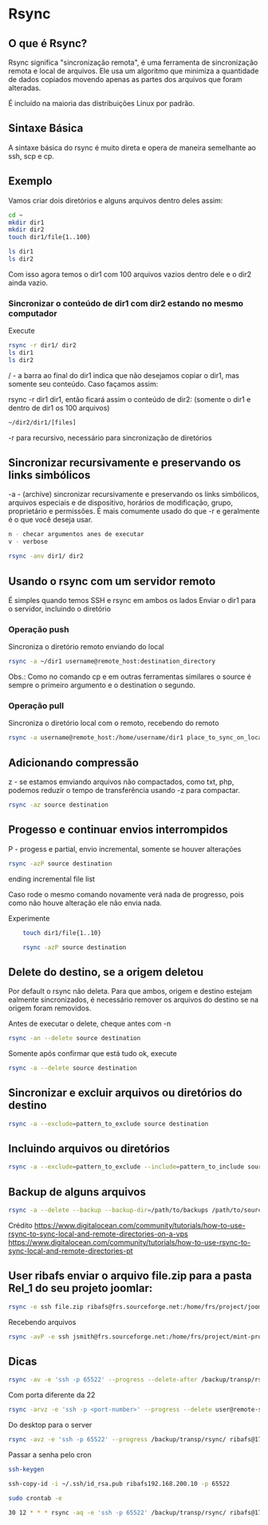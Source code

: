 # Rsync

## O que é Rsync?

Rsync significa "sincronização remota", é uma ferramenta de sincronização remota e local de arquivos. Ele usa um algoritmo que minimiza a quantidade de dados copiados movendo apenas as partes dos arquivos que foram alteradas.

É incluído na maioria das distribuições Linux por padrão.

## Sintaxe Básica

A sintaxe básica do rsync é muito direta e opera de maneira semelhante ao ssh, scp e cp.

## Exemplo

Vamos criar dois diretórios e alguns arquivos dentro deles assim:
```bash
cd ~
mkdir dir1
mkdir dir2
touch dir1/file{1..100}

ls dir1
ls dir2
```
Com isso agora temos o dir1 com 100 arquivos vazios dentro dele e o dir2 ainda vazio.

### Sincronizar o conteúdo de dir1 com dir2 estando no mesmo computador

Execute
```bash
rsync -r dir1/ dir2
ls dir1
ls dir2
```
/ - a barra ao final do dir1 indica que não desejamos copiar o dir1, mas somente seu conteúdo. Caso façamos assim:

rsync -r dir1 dir1, então ficará assim o conteúdo de dir2: (somente o dir1 e dentro de dir1 os 100 arquivos)
```bash
~/dir2/dir1/[files]
```
-r para recursivo, necessário para sincronização de diretórios

## Sincronizar recursivamente e preservando os links simbólicos

-a - (archive) sincronizar recursivamente e preservando os links simbólicos, arquivos especiais e de dispositivo, horários de modificação, grupo, proprietário e permissões. É mais comumente usado do que -r e geralmente é o que você deseja usar.
```bash
n - checar argumentos anes de executar
v - verbose

rsync -anv dir1/ dir2
```
## Usando o rsync com um servidor remoto

É simples quando temos SSH e rsync em ambos os lados
Enviar o dir1 para o servidor, incluindo o diretório

### Operação push
Sincroniza o diretório remoto enviando do local
```bash
rsync -a ~/dir1 username@remote_host:destination_directory
```
Obs.: Como no comando cp e em outras ferramentas similares o source é sempre o primeiro argumento e o destination o segundo.

### Operação pull
Sincroniza o diretório local com o remoto, recebendo do remoto
```bash
rsync -a username@remote_host:/home/username/dir1 place_to_sync_on_local_machine
```
## Adicionando compressão

z - se estamos emviando arquivos não compactados, como txt, php, podemos reduzir o tempo de transferência usando -z para compactar.
```bash
rsync -az source destination
```
## Progesso e continuar envios interrompidos

P - progess e partial, envio incremental, somente se houver alterações
```bash
rsync -azP source destination
```
ending incremental file list

Caso rode o mesmo comando novamente verá nada de progresso, pois como não houve alteração ele não envia nada.

Experimente
```bash
    touch dir1/file{1..10}

    rsync -azP source destination
```
## Delete do destino, se a origem deletou

Por default o rsync não deleta. Para que ambos, origem e destino estejam ealmente sincronizados, é necessário remover os arquivos do destino se na origem foram removidos.

Antes de executar o delete, cheque antes com -n
```bash
rsync -an --delete source destination
```
Somente após confirmar que está tudo ok, execute
```bash
rsync -a --delete source destination
```
## Sincronizar e excluir arquivos ou diretórios do destino
```bash
rsync -a --exclude=pattern_to_exclude source destination
```
## Incluindo arquivos ou diretórios
```bash
rsync -a --exclude=pattern_to_exclude --include=pattern_to_include source destination
```
## Backup de alguns arquivos
```bash
rsync -a --delete --backup --backup-dir=/path/to/backups /path/to/source destination 
```
Crédito
https://www.digitalocean.com/community/tutorials/how-to-use-rsync-to-sync-local-and-remote-directories-on-a-vps
https://www.digitalocean.com/community/tutorials/how-to-use-rsync-to-sync-local-and-remote-directories-pt

## User ribafs enviar o arquivo file.zip para a pasta Rel_1 do seu projeto joomlar:
```bash
rsync -e ssh file.zip ribafs@frs.sourceforge.net:/home/frs/project/joomlar/Rel_1/
```
Recebendo arquivos
```bash
rsync -avP -e ssh jsmith@frs.sourceforge.net:/home/frs/project/mint-prog/ /backup/backup_sf
```
## Dicas
```bash
rsync -av -e 'ssh -p 65522' --progress --delete-after /backup/transp/rsync/ ribafs@178.62.122.149:/home/ribafs/rsync/
```
Com porta diferente da 22
```bash
rsync -arvz -e 'ssh -p <port-number>' --progress --delete user@remote-server:/path/to/remote/folder /path/to/local/folder
```
Do desktop para o server
```bash
rsync -avz -e 'ssh -p 65522' --progress /backup/transp/rsync/ ribafs@178.62.122.149:/home/ribafs/rsync/
```
Passar a senha pelo cron
```bash
ssh-keygen

ssh-copy-id -i ~/.ssh/id_rsa.pub ribafs192.168.200.10 -p 65522

sudo crontab -e

30 12 * * * rsync -aq -e 'ssh -p 65522' /backup/transp/rsync/ ribafs@178.62.122.149:/home/ribafs/rsync/
```


